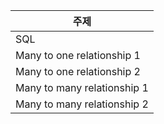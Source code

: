 | 주제                        |
| --------------------------- |
| SQL                         |
| Many to one relationship 1  |
| Many to one relationship 2  |
| Many to many relationship 1 |
| Many to many relationship 2 |